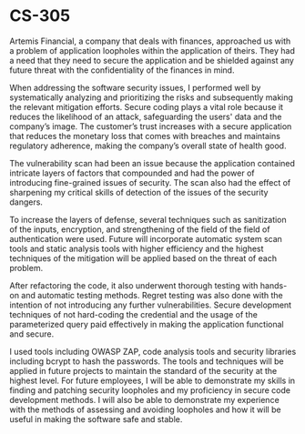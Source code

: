 # CS-305
Artemis Financial, a company that deals with finances, approached us with a problem of application loopholes within the application of theirs. They had a need that they need to secure the application and be shielded against any future threat with the confidentiality of the finances in mind.

When addressing the software security issues, I performed well by systematically analyzing and prioritizing the risks and subsequently making the relevant mitigation efforts. Secure coding plays a vital role because it reduces the likelihood of an attack, safeguarding the users' data and the company’s image. The customer’s trust increases with a secure application that reduces the monetary loss that comes with breaches and maintains regulatory adherence, making the company’s overall state of health good.

The vulnerability scan had been an issue because the application contained intricate layers of factors that compounded and had the power of introducing fine-grained issues of security. The scan also had the effect of sharpening my critical skills of detection of the issues of the security dangers.

To increase the layers of defense, several techniques such as sanitization of the inputs, encryption, and strengthening of the field of the field of authentication were used. Future will incorporate automatic system scan tools and static analysis tools with higher efficiency and the highest techniques of the mitigation will be applied based on the threat of each problem.

After refactoring the code, it also underwent thorough testing with hands-on and automatic testing methods. Regret testing was also done with the intention of not introducing any further vulnerabilities. Secure development techniques of not hard-coding the credential and the usage of the parameterized query paid effectively in making the application functional and secure.

I used tools including OWASP ZAP, code analysis tools and security libraries including bcrypt to hash the passwords. The tools and techniques will be applied in future projects to maintain the standard of the security at the highest level. For future employees, I will be able to demonstrate my skills in finding and patching security loopholes and my proficiency in secure code development methods. I will also be able to demonstrate my experience with the methods of assessing and avoiding loopholes and how it will be useful in making the software safe and stable.
